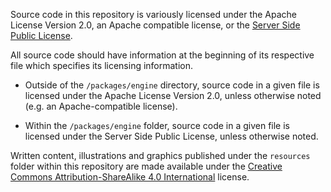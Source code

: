 Source code in this repository is variously licensed under the Apache License
Version 2.0, an Apache compatible license, or the [Server Side Public License](./packages/engine/LICENSE).

All source code should have information at the beginning of its respective file
which specifies its licensing information.

* Outside of the `/packages/engine` directory, source code in a given file
  is licensed under the Apache License Version 2.0, unless otherwise noted
  (e.g. an Apache-compatible license).

* Within the `/packages/engine` folder, source code in a given file is
  licensed under the Server Side Public License, unless otherwise noted.

Written content, illustrations and graphics published under the `resources`
folder within this repository are made available under the [Creative Commons
Attribution-ShareAlike 4.0 International](.resources/docs/simulation/LICENSE.md) license.
